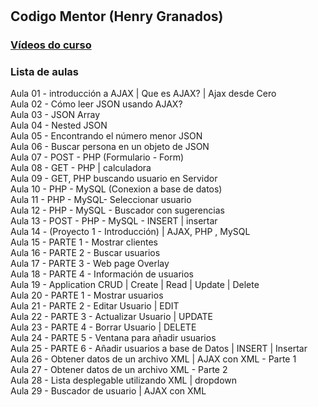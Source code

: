 # 
## Codigo Mentor (Henry Granados)

### [Vídeos do curso](https://www.youtube.com/watch?v=bUwadY1yqi0&list=PLK7sa90aSLe74eFKxktrvzMeXA1zilxaT)

### Lista de aulas  

Aula 01 - introducción a AJAX | Que es AJAX? | Ajax desde Cero  
Aula 02 - Cómo leer JSON usando AJAX?  
Aula 03 - JSON Array  
Aula 04 - Nested JSON  
Aula 05 - Encontrando el número menor JSON  
Aula 06 - Buscar persona en un objeto de JSON  
Aula 07 - POST - PHP (Formulario - Form)  
Aula 08 - GET - PHP | calculadora  
Aula 09 - GET, PHP buscando usuario en Servidor  
Aula 10 - PHP - MySQL (Conexion a base de datos)  
Aula 11 - PHP - MySQL- Seleccionar usuario  
Aula 12 - PHP - MySQL - Buscador con sugerencias  
Aula 13 - POST - PHP - MySQL - INSERT | insertar  
Aula 14 - (Proyecto 1 - Introducción) | AJAX, PHP , MySQL  
Aula 15 - PARTE 1 - Mostrar clientes  
Aula 16 - PARTE 2 - Buscar usuarios  
Aula 17 - PARTE 3 - Web page Overlay  
Aula 18 - PARTE 4 - Información de usuarios  
Aula 19 - Application CRUD | Create | Read | Update | Delete  
Aula 20 - PARTE 1 - Mostrar usuarios  
Aula 21 - PARTE 2 - Editar Usuario | EDIT  
Aula 22 - PARTE 3 - Actualizar Usuario | UPDATE  
Aula 23 - PARTE 4 - Borrar Usuario | DELETE  
Aula 24 - PARTE 5 - Ventana para añadir usuarios  
Aula 25 - PARTE 6 - Añadir usuarios a base de Datos | INSERT | Insertar  
Aula 26 - Obtener datos de un archivo XML | AJAX con XML - Parte 1  
Aula 27 - Obtener datos de un archivo XML - Parte 2  
Aula 28 - Lista desplegable utilizando XML | dropdown  
Aula 29 - Buscador de usuario | AJAX con XML  